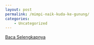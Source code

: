 ```yaml
---
layout: post
permalink: /mimpi-naik-kuda-ke-gunung/
categories:
    - Uncategorized
---
```


[Baca Selengkapnya](/08)